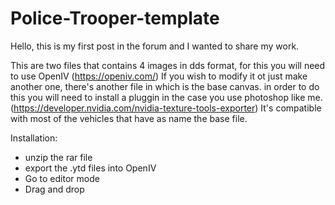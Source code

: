 # Police-Trooper-template

Hello, this is my first post in the forum and I wanted to share my work.

This are two files that contains 4 images in dds format, for this you will need to use OpenIV (https://openiv.com/)
If you wish to modify it ot just make another one, there's another file in which is the base canvas. in order to do this you will need to install a pluggin in the case you use photoshop like me. (https://developer.nvidia.com/nvidia-texture-tools-exporter) 
It's compatible with most of the vehicles that have as name the base file.

Installation:
- unzip the rar file
- export the .ytd files into OpenIV
- Go to editor mode
- Drag and drop
